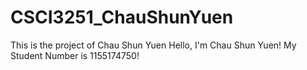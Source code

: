 # CSCI3251_ChauShunYuen
This is the project of Chau Shun Yuen
Hello, I'm Chau Shun Yuen!
My Student Number is 1155174750!

